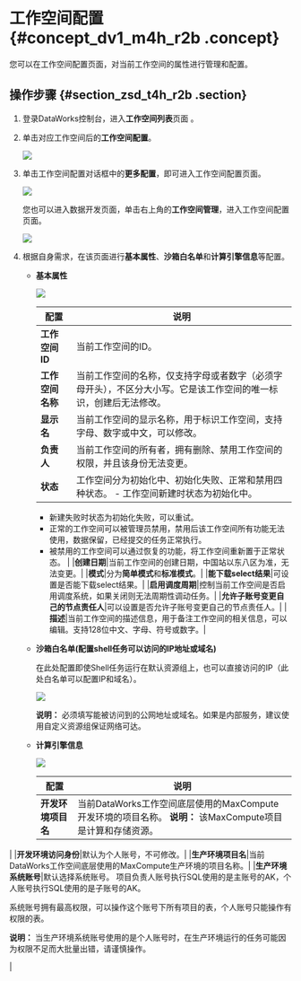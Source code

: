 # 工作空间配置 {#concept_dv1_m4h_r2b .concept}

您可以在工作空间配置页面，对当前工作空间的属性进行管理和配置。

## 操作步骤 {#section_zsd_t4h_r2b .section}

1.  登录DataWorks控制台，进入**工作空间列表**页面 。
2.  单击对应工作空间后的**工作空间配置**。

    ![](http://static-aliyun-doc.oss-cn-hangzhou.aliyuncs.com/assets/img/16386/156318812445286_zh-CN.png)

3.  单击工作空间配置对话框中的**更多配置**，即可进入工作空间配置页面。

    ![](http://static-aliyun-doc.oss-cn-hangzhou.aliyuncs.com/assets/img/16386/156318812451436_zh-CN.png)

    您也可以进入数据开发页面，单击右上角的**工作空间管理**，进入工作空间配置页面。

    ![](http://static-aliyun-doc.oss-cn-hangzhou.aliyuncs.com/assets/img/16386/156318812451439_zh-CN.png)

4.  根据自身需求，在该页面进行**基本属性**、**沙箱白名单**和**计算引擎信息**等配置。
    -   **基本属性**

        ![](http://static-aliyun-doc.oss-cn-hangzhou.aliyuncs.com/assets/img/16386/156318812545288_zh-CN.png)

        |配置|说明|
        |--|--|
        |**工作空间ID**|当前工作空间的ID。|
        |**工作空间名称**|当前工作空间的名称，仅支持字母或者数字（必须字母开头），不区分大小写。它是该工作空间的唯一标识，创建后无法修改。|
        |**显示名**|当前工作空间的显示名称，用于标识工作空间，支持字母、数字或中文，可以修改。|
        |**负责人**|当前工作空间的所有者，拥有删除、禁用工作空间的权限，并且该身份无法变更。|
        |**状态**|工作空间分为初始化中、初始化失败、正常和禁用四种状态。         -   工作空间新建时状态为初始化中。
        -   新建失败时状态为初始化失败，可以重试。
        -   正常的工作空间可以被管理员禁用，禁用后该工作空间所有功能无法使用，数据保留，已经提交的任务正常执行。
        -   被禁用的工作空间可以通过恢复的功能，将工作空间重新置于正常状态。
 |
        |**创建日期**|当前工作空间的创建日期，中国站以东八区为准，无法变更。|
        |**模式**|分为**简单模式**和**标准模式**。|
        |**能下载select结果**|可设置是否能下载select结果。|
        |**启用调度周期**|控制当前工作空间是否启用调度系统，如果关闭则无法周期性调动任务。|
        |**允许子账号变更自己的节点责任人**|可以设置是否允许子账号变更自己的节点责任人。|
        |**描述**|当前工作空间的描述信息，用于备注工作空间的相关信息，可以编辑。支持128位中文、字母、符号或数字。|

    -   **沙箱白名单\(配置shell任务可以访问的IP地址或域名\)** 

        在此处配置即使Shell任务运行在默认资源组上，也可以直接访问的IP（此处白名单可以配置IP和域名）。

        ![](http://static-aliyun-doc.oss-cn-hangzhou.aliyuncs.com/assets/img/16386/156318812551437_zh-CN.png)

        **说明：** 必须填写能被访问到的公网地址或域名。如果是内部服务，建议使用自定义资源组保证网络可达。

    -   **计算引擎信息**

        ![](http://static-aliyun-doc.oss-cn-hangzhou.aliyuncs.com/assets/img/16386/156318812545290_zh-CN.png)

        |配置|说明|
        |--|--|
        |**开发环境项目名**|当前DataWorks工作空间底层使用的MaxCompute开发环境的项目名称。 **说明：** 该MaxCompute项目是计算和存储资源。

 |
        |**开发环境访问身份**|默认为个人账号，不可修改。|
        |**生产环境项目名**|当前DataWorks工作空间底层使用的MaxCompute生产环境的项目名称。|
        |**生产环境系统账号**|默认选择系统账号。 项目负责人账号执行SQL使用的是主账号的AK，个人账号执行SQL使用的是子账号的AK。

 系统账号拥有最高权限，可以操作这个账号下所有项目的表，个人账号只能操作有权限的表。

 **说明：** 当生产环境系统账号使用的是个人账号时，在生产环境运行的任务可能因为权限不足而大批量出错，请谨慎操作。

 |



